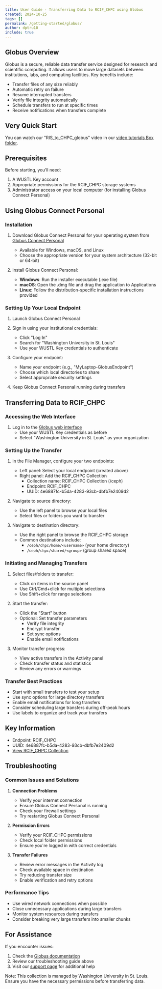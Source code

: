 ```yaml
---
title: User Guide - Transferring Data to RCIF_CHPC using Globus
created: 2024-10-25
tags: []
permalink: /getting-started/globus/
author: dptru10
include: true
---
```

## Globus Overview

Globus is a secure, reliable data transfer service designed for research and scientific computing. It allows users to move large datasets between institutions, labs, and computing facilities. Key benefits include:

- Transfer files of any size reliably
- Automatic retry on failure
- Resume interrupted transfers
- Verify file integrity automatically
- Schedule transfers to run at specific times
- Receive notifications when transfers complete

## Very Quick Start
You can watch our "RIS_to_CHPC_globus" video in our [video tutorials Box folder](https://wustl.app.box.com/s/denupjvlz6qeulqtkm5lujegp4yxcvfo).
## Prerequisites

Before starting, you'll need:

1. A WUSTL Key account
2. Appropriate permissions for the RCIF_CHPC storage systems
3. Administrator access on your local computer (for installing Globus Connect Personal)

## Using Globus Connect Personal

### Installation

1. Download Globus Connect Personal for your operating system from [Globus Connect Personal](https://www.globus.org/globus-connect-personal)
   - Available for Windows, macOS, and Linux
   - Choose the appropriate version for your system architecture (32-bit or 64-bit)

2. Install Globus Connect Personal:
   - **Windows**: Run the installer executable (.exe file)
   - **macOS**: Open the .dmg file and drag the application to Applications
   - **Linux**: Follow the distribution-specific installation instructions provided

### Setting Up Your Local Endpoint

1. Launch Globus Connect Personal
2. Sign in using your institutional credentials:
   - Click "Log In"
   - Search for "Washington University in St. Louis"
   - Use your WUSTL Key credentials to authenticate

3. Configure your endpoint:
   - Name your endpoint (e.g., "MyLaptop-GlobusEndpoint")
   - Choose which local directories to share
   - Select appropriate security settings

4. Keep Globus Connect Personal running during transfers

## Transferring Data to RCIF_CHPC

### Accessing the Web Interface

1. Log in to the [Globus web interface](https://app.globus.org)
   - Use your WUSTL Key credentials as before
   - Select "Washington University in St. Louis" as your organization

### Setting Up the Transfer

1. In the File Manager, configure your two endpoints:
   - Left panel: Select your local endpoint (created above)
   - Right panel: Add the RCIF_CHPC Collection
     - Collection name: RCIF_CHPC Collection (/ceph)
     - Endpoint: RCIF_CHPC
     - UUID: 4e6887fc-b5da-4283-93cb-dbfb7e2409d2

2. Navigate to source directory:
   - Use the left panel to browse your local files
   - Select files or folders you want to transfer

3. Navigate to destination directory:
   - Use the right panel to browse the RCIF_CHPC storage
   - Common destinations include:
     - `/ceph/chpc/home/<username>` (your home directory)
     - `/ceph/chpc/shared/<group>` (group shared space)

### Initiating and Managing Transfers

1. Select files/folders to transfer:
   - Click on items in the source panel
   - Use Ctrl/Cmd+click for multiple selections
   - Use Shift+click for range selections

2. Start the transfer:
   - Click the "Start" button
   - Optional: Set transfer parameters
     - Verify file integrity
     - Encrypt transfer
     - Set sync options
     - Enable email notifications

3. Monitor transfer progress:
   - View active transfers in the Activity panel
   - Check transfer status and statistics
   - Review any errors or warnings

### Transfer Best Practices

- Start with small transfers to test your setup
- Use sync options for large directory transfers
- Enable email notifications for long transfers
- Consider scheduling large transfers during off-peak hours
- Use labels to organize and track your transfers

## Key Information

- Endpoint: RCIF_CHPC
- UUID: 4e6887fc-b5da-4283-93cb-dbfb7e2409d2
- [View RCIF_CHPC Collection](https://app.globus.org/file-manager/collections/4e6887fc-b5da-4283-93cb-dbfb7e2409d2/overview)

## Troubleshooting

### Common Issues and Solutions

1. **Connection Problems**
   - Verify your internet connection
   - Ensure Globus Connect Personal is running
   - Check your firewall settings
   - Try restarting Globus Connect Personal

2. **Permission Errors**
   - Verify your RCIF_CHPC permissions
   - Check local folder permissions
   - Ensure you're logged in with correct credentials

3. **Transfer Failures**
   - Review error messages in the Activity log
   - Check available space in destination
   - Try reducing transfer size
   - Enable verification and retry options

### Performance Tips

- Use wired network connections when possible
- Close unnecessary applications during large transfers
- Monitor system resources during transfers
- Consider breaking very large transfers into smaller chunks

## For Assistance

If you encounter issues:

1. Check the [Globus documentation](https://docs.globus.org/)
2. Review our troubleshooting guide above
3. Visit our [support page](/support/) for additional help

Note: This collection is managed by Washington University in St. Louis. Ensure you have the necessary permissions before transferring data.
